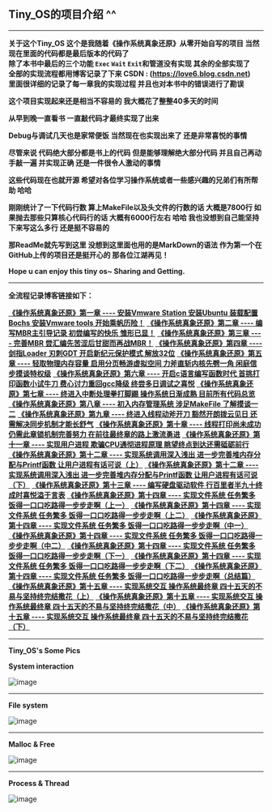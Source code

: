 ## Tiny_OS的项目介绍 ^^

-------
**关于这个Tiny_OS 这个是我随着《操作系统真象还原》从零开始自写的项目 当然现在里面的代码都是最后版本的代码了
\
除了本书中最后的三个功能 `Exec` `Wait` `Exit`和管道没有实现 其余的全部实现了
\
全部的实现流程都用博客记录了下来 CSDN : (https://love6.blog.csdn.net) 
\
里面很详细的记录了每一章我的实现过程 并且也对本书中的错误进行了勘误**


**这个项目实现起来还是相当不容易的 我大概花了整整40多天的时间**

**从早到晚一直看书 一直敲代码才最终实现了出来**

**Debug与调试几天也是家常便饭 当然现在也实现出来了 还是非常喜悦的事情**

**尽管来说 代码绝大部分都是书上的代码 但是能够理解绝大部分代码 并且自己再动手敲一遍 并实现正确 还是一件很令人激动的事情**

**这些代码现在也就开源 希望对各位学习操作系统或者一些感兴趣的兄弟们有所帮助 哈哈**

**刚刚统计了一下代码行数 算上MakeFile以及头文件的行数的话 大概是7800行 如果抛去那些只算核心代码行的话 大概有6000行左右 哈哈 我也没想到自己能坚持下来写这么多行 还是挺不容易的**

**那ReadMe就先写到这里 没想到这里面也用的是MarkDown的语法 作为第一个在GitHub上传的项目还是挺开心的 那各位江湖再见！**

**Hope u can enjoy this tiny os~ Sharing and Getting.**

---
**全流程记录博客链接如下：**

**[《操作系统真象还原》第一章 ---- 安装Vmware Station 安装Ubuntu 装载配置Bochs 安装Vmware tools 开始乘帆历险！](https://love6.blog.csdn.net/article/details/117751327)**
**[《操作系统真象还原》第二章 ---- 编写MBR主引导记录 初尝编写的快乐 雏形已显！](https://love6.blog.csdn.net/article/details/117782012)**
**[《操作系统真象还原》第三章 ---- 完善MBR 尝汇编先苦涩后甘甜而再战MBR！](https://love6.blog.csdn.net/article/details/117813233)**
**[《操作系统真象还原》第四章 ---- 剑指Loader 刃刺GDT 开启新纪元保护模式 解放32位](https://love6.blog.csdn.net/article/details/117839108)**
**[《操作系统真象还原》第五章 ---- 轻取物理内存容量 启用分页畅游虚拟空间 力斧直斩内核先劈一角 闲庭信步摸谈特权级](https://love6.blog.csdn.net/article/details/117871478)**
**[《操作系统真象还原》第六章 ---- 开启c语言编写函数时代 首挑打印函数小试牛刀 费心讨力重回gcc降级 终尝多日调试之喜悦](https://love6.blog.csdn.net/article/details/117964307)**
**[《操作系统真象还原》第七章 ---- 终进入中断处理拳打脚踢 操作系统日渐成熟 目前所有代码总览](https://love6.blog.csdn.net/article/details/118002341)**
**[《操作系统真象还原》第八章 ---- 初入内存管理系统 涉足MakeFile 了解摸谈一二](https://love6.blog.csdn.net/article/details/119042923)**
**[《操作系统真象还原》第九章 ---- 终进入线程动斧开刀 豁然开朗拨云见日 还需解决同步机制才能长舒气](https://love6.blog.csdn.net/article/details/119107389)**
**[《操作系统真象还原》第十章 ---- 线程打印尚未成功 仍需此章锁机制完善努力 在前往最终章的路上激流勇进](https://love6.blog.csdn.net/article/details/119179925)**
**[《操作系统真象还原》第十一章 ---- 实现用户进程 欺骗CPU通彻进程原理 眺望终点到达还需砥砺前行](https://love6.blog.csdn.net/article/details/119274248)**
**[《操作系统真象还原》第十二章 ---- 实现系统调用深入浅出 进一步完善堆内存分配与Printf函数 让用户进程有话可说（上）](https://love6.blog.csdn.net/article/details/119315561)**
**[《操作系统真象还原》第十二章 ---- 实现系统调用深入浅出 进一步完善堆内存分配与Printf函数 让用户进程有话可说（下）](https://love6.blog.csdn.net/article/details/119349419)**
**[《操作系统真象还原》第十三章 ---- 编写硬盘驱动软件 行百里者半九十终成时喜悦溢于言表](https://love6.blog.csdn.net/article/details/119354851)**
**[《操作系统真象还原》第十四章 ---- 实现文件系统 任务繁多 饭得一口口吃路得一步步走啊（上一）](https://love6.blog.csdn.net/article/details/119421194)**
**[《操作系统真象还原》第十四章 ---- 实现文件系统 任务繁多 饭得一口口吃路得一步步走啊（上二）](https://love6.blog.csdn.net/article/details/119494541)**
**[《操作系统真象还原》第十四章 ---- 实现文件系统 任务繁多 饭得一口口吃路得一步步走啊（中一）](https://love6.blog.csdn.net/article/details/119523612)**
**[《操作系统真象还原》第十四章 ---- 实现文件系统 任务繁多 饭得一口口吃路得一步步走啊（中二）](https://love6.blog.csdn.net/article/details/119551196)**
**[《操作系统真象还原》第十四章 ---- 实现文件系统 任务繁多 饭得一口口吃路得一步步走啊（下一）](https://love6.blog.csdn.net/article/details/119574834)**
**[《操作系统真象还原》第十四章 ---- 实现文件系统 任务繁多 饭得一口口吃路得一步步走啊（下二）](https://love6.blog.csdn.net/article/details/119602546)**
**[《操作系统真象还原》第十四章 ---- 实现文件系统 任务繁多 饭得一口口吃路得一步步走啊（总结篇）](https://love6.blog.csdn.net/article/details/119615926)**
**[《操作系统真象还原》第十五章 ---- 实现系统交互 操作系统最终章 四十五天的不易与坚持终完结撒花（上）](https://love6.blog.csdn.net/article/details/119638450)**
**[《操作系统真象还原》第十五章 ---- 实现系统交互 操作系统最终章 四十五天的不易与坚持终完结撒花（中）](https://love6.blog.csdn.net/article/details/119672216)**
**[《操作系统真象还原》第十五章 ---- 实现系统交互 操作系统最终章 四十五天的不易与坚持终完结撒花（下）](https://love6.blog.csdn.net/article/details/119685650)**

------
**Tiny_OS's Some Pics**

**System interaction**

![image](https://user-images.githubusercontent.com/72536813/142836107-ddbf47ce-d88b-4880-a409-85e16df0a63a.png)

----
**File system**

![image](https://user-images.githubusercontent.com/72536813/142836202-77b9e15f-aa63-4436-b27a-8c7db1e3fb62.png)

----
**Malloc & Free**

![image](https://user-images.githubusercontent.com/72536813/142834974-eebdb794-5375-480f-90b5-20983a1cf86b.png)

----
**Process & Thread**

![image](https://user-images.githubusercontent.com/72536813/142835202-425d822c-1a54-45c3-8240-a84a30619d2b.png)







